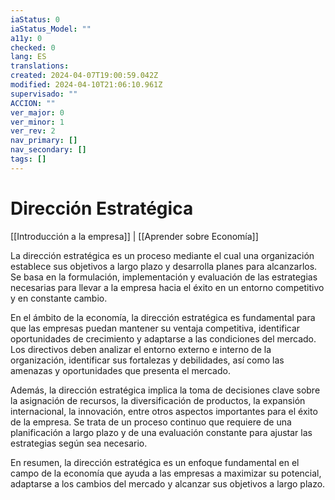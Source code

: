 ```yaml
---
iaStatus: 0
iaStatus_Model: ""
a11y: 0
checked: 0
lang: ES
translations: 
created: 2024-04-07T19:00:59.042Z
modified: 2024-04-10T21:06:10.961Z
supervisado: ""
ACCION: ""
ver_major: 0
ver_minor: 1
ver_rev: 2
nav_primary: []
nav_secondary: []
tags: []
---
```

# Dirección Estratégica

[[Introducción a la empresa]] | [[Aprender sobre Economía]]

La dirección estratégica es un proceso mediante el cual una organización establece sus objetivos a largo plazo y desarrolla planes para alcanzarlos. Se basa en la formulación, implementación y evaluación de las estrategias necesarias para llevar a la empresa hacia el éxito en un entorno competitivo y en constante cambio.

En el ámbito de la economía, la dirección estratégica es fundamental para que las empresas puedan mantener su ventaja competitiva, identificar oportunidades de crecimiento y adaptarse a las condiciones del mercado. Los directivos deben analizar el entorno externo e interno de la organización, identificar sus fortalezas y debilidades, así como las amenazas y oportunidades que presenta el mercado.

Además, la dirección estratégica implica la toma de decisiones clave sobre la asignación de recursos, la diversificación de productos, la expansión internacional, la innovación, entre otros aspectos importantes para el éxito de la empresa. Se trata de un proceso continuo que requiere de una planificación a largo plazo y de una evaluación constante para ajustar las estrategias según sea necesario.

En resumen, la dirección estratégica es un enfoque fundamental en el campo de la economía que ayuda a las empresas a maximizar su potencial, adaptarse a los cambios del mercado y alcanzar sus objetivos a largo plazo.
